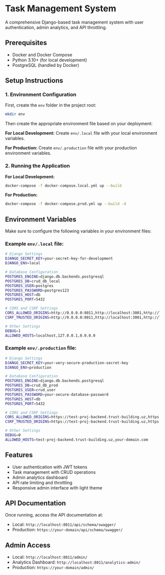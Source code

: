 # Task Management System

A comprehensive Django-based task management system with user authentication, admin analytics, and API throttling.

## Prerequisites

- Docker and Docker Compose
- Python 3.10+ (for local development)
- PostgreSQL (handled by Docker)

## Setup Instructions

### 1. Environment Configuration

First, create the `env` folder in the project root:

```bash
mkdir env
```

Then create the appropriate environment file based on your deployment:

**For Local Development:**
Create `env/.local` file with your local environment variables.

**For Production:**
Create `env/.production` file with your production environment variables.

### 2. Running the Application

**For Local Development:**
```bash
docker-compose -f docker-compose.local.yml up --build
```

**For Production:**
```bash
docker-compose -f docker-compose.prod.yml up --build -d
```

## Environment Variables

Make sure to configure the following variables in your environment files:

### Example `env/.local` file:
```bash
# Django Settings
DJANGO_SECRET_KEY=your-secret-key-for-development
DJANGO_ENV=local

# Database Configuration
POSTGRES_ENGINE=django.db.backends.postgresql
POSTGRES_DB=crud_db_local
POSTGRES_USER=postgres
POSTGRES_PASSWORD=postgres123
POSTGRES_HOST=db
POSTGRES_PORT=5432

# CORS and CSRF Settings
CORS_ALLOWED_ORIGINS=http://0.0.0.0:8011,http://localhost:3001,http://localhost:3000,http://localhost:8011
CSRF_TRUSTED_ORIGINS=http://0.0.0.0:8011,http://localhost:3001,http://localhost:3000,http://localhost:8011

# Other Settings
DEBUG=1
ALLOWED_HOSTS=localhost,127.0.0.1,0.0.0.0
```

### Example `env/.production` file:
```bash
# Django Settings
DJANGO_SECRET_KEY=your-very-secure-production-secret-key
DJANGO_ENV=production

# Database Configuration
POSTGRES_ENGINE=django.db.backends.postgresql
POSTGRES_DB=crud_db_prod
POSTGRES_USER=crud_user
POSTGRES_PASSWORD=your-secure-database-password
POSTGRES_HOST=db
POSTGRES_PORT=5432

# CORS and CSRF Settings
CORS_ALLOWED_ORIGINS=https://test-proj-backend.trust-building.uz,https://test-proj-client.trust-building.uz
CSRF_TRUSTED_ORIGINS=https://test-proj-backend.trust-building.uz,https://test-proj-client.trust-building.uz

# Other Settings
DEBUG=0
ALLOWED_HOSTS=test-proj-backend.trust-building.uz,your-domain.com
```

## Features

- User authentication with JWT tokens
- Task management with CRUD operations
- Admin analytics dashboard
- API rate limiting and throttling
- Responsive admin interface with light theme

## API Documentation

Once running, access the API documentation at:
- Local: `http://localhost:8011/api/schema/swagger/`
- Production: `https://your-domain/api/schema/swagger/`

## Admin Access

- Local: `http://localhost:8011/admin/`
- Analytics Dashboard: `http://localhost:8011/analytics-admin/`
- Production: `https://your-domain/admin/`